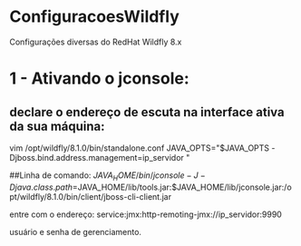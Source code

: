 # ConfiguracoesWildfly
Configurações diversas do RedHat Wildfly 8.x

# 1 - Ativando o jconsole:

## declare o endereço de escuta na interface ativa da sua máquina:
vim /opt/wildfly/8.1.0/bin/standalone.conf
JAVA_OPTS="$JAVA_OPTS -Djboss.bind.address.management=ip_servidor  "


##Linha de comando:
$JAVA_HOME/bin/jconsole -J-Djava.class.path=$JAVA_HOME/lib/tools.jar:$JAVA_HOME/lib/jconsole.jar:/opt/wildfly/8.1.0/bin/client/jboss-cli-client.jar

entre com o endereço: service:jmx:http-remoting-jmx://ip_servidor:9990

usuário e senha de gerenciamento.
